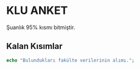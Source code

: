 # KLU ANKET 
Şuanlık 95% kısmı bitmiştir.
## Kalan Kısımlar

```php
echo "Bulundukları fakülte verilerinin alımı.";
```
